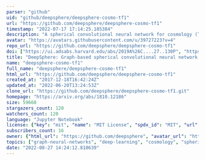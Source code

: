 ```yaml
---
parser: "github"
uid: "github/deepsphere/deepsphere-cosmo-tf1"
url: "https://github.com/deepsphere/deepsphere-cosmo-tf1"
timestamp: "2022-07-17 17:14:25.185384"
description: "A spherical convolutional neural network for cosmology (TFv1)."
avatar: "https://avatars.githubusercontent.com/u/39727223?v=4"
repo_url: "https://github.com/deepsphere/deepsphere-cosmo-tf1"
doi: ["https://ui.adsabs.harvard.edu/abs/2019A%26C....27..130P", "https://ui.adsabs.harvard.edu/abs/2020ascl.soft06008P/abstract"]
title: "DeepSphere: Graph-based spherical convolutional neural network for cosmology"
name: "deepsphere-cosmo-tf1"
full_name: "deepsphere/deepsphere-cosmo-tf1"
html_url: "https://github.com/deepsphere/deepsphere-cosmo-tf1"
created_at: "2017-12-18T16:42:24Z"
updated_at: "2022-06-20T13:24:53Z"
clone_url: "https://github.com/deepsphere/deepsphere-cosmo-tf1.git"
homepage: "https://arxiv.org/abs/1810.12186"
size: 59660
stargazers_count: 120
watchers_count: 120
language: "Jupyter Notebook"
license: {"key": "mit", "name": "MIT License", "spdx_id": "MIT", "url": "https://api.github.com/licenses/mit", "node_id": "MDc6TGljZW5zZTEz"}
subscribers_count: 16
owner: {"html_url": "https://github.com/deepsphere", "avatar_url": "https://avatars.githubusercontent.com/u/39727223?v=4", "login": "deepsphere", "type": "Organization"}
topics: ["graph-neural-networks", "deep-learning", "cosmology", "spherical-harmonics", "sphere", "tensorflow", "deepsphere"]
date: "2022-08-27 14:24:12.810639"
---
```

